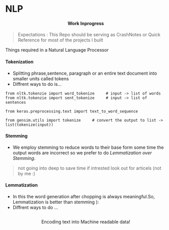 # NLP
<p align="center">
    <h4 align="center"> Work Inprogress </h4>

>Expectations : This Repo should be serving as CrashNotes or Quick Reference for most of the projects I built

Things required in a Natural Language Processor

#### Tokenization
* Splitting phrase,sentence, paragraph or an entire text document into smaller units called tokens
* Diffrent ways to do is...
```commandline
from nltk.tokenzie import word_tokenize     # input -> list of words
from nltk.tokenzie import sent_tokenize     # input -> list of sentences

from keras.preprocessing.text import text_to_word_sequence

from gensim.utils import tokenize     # convert the output to list -> list(tokenize(input))
```

#### Stemming
* We employ stemming to reduce words to their base form some time the output words are incorrect so we prefer to do *Lemmatization over Stemming*.
> not going into deep to save time if intrested look out for articels (not by me :)

#### Lemmatization
* In this the word generation after chopping is always meaningful.So, Lemmatization is better  than stemming ):
* Diffrent ways to do ...
```commandline

```

<p align="center">
    Encoding  text into Machine readable data!
</p>

